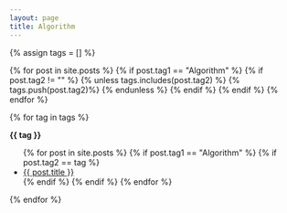 ```yaml
---
layout: page
title: Algorithm
---
```


{% assign tags = [] %}

{% for post in site.posts %}
  {% if post.tag1 == "Algorithm" %}
  {% if post.tag2 != "" %}
  {% unless tags.includes(post.tag2) %}
    {% tags.push(post.tag2)%}
  {% endunless %}
  {% endif %}
  {% endif %}
{% endfor %}

{% for tag in tags %}
<p id="{{ tag | slugify }}"><b>{{ tag }}</b></p>
<ul>
  {% for post in site.posts %}
  {% if post.tag1 == "Algorithm" %}
  {% if post.tag2 == tag %}
  <li>
      <a href="{{ post.url }}">
        {{ post.title }}
      </a>
  </li>
  {% endif %}
  {% endif %}
  {% endfor %}
</ul>

{% endfor %}
